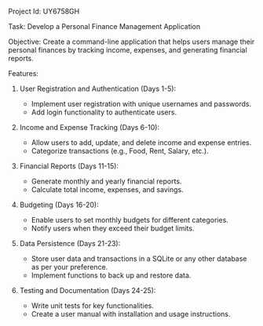 Project Id: UY6758GH

Task: Develop a Personal Finance Management Application

Objective:
Create a command-line application that helps users manage their personal finances by tracking income, expenses, and generating financial reports.

Features:

1. User Registration and Authentication (Days 1-5):
   - Implement user registration with unique usernames and passwords.
   - Add login functionality to authenticate users.

2. Income and Expense Tracking (Days 6-10):
   - Allow users to add, update, and delete income and expense entries.
   - Categorize transactions (e.g., Food, Rent, Salary, etc.).

3. Financial Reports (Days 11-15):
   - Generate monthly and yearly financial reports.
   - Calculate total income, expenses, and savings.

4. Budgeting (Days 16-20):
   - Enable users to set monthly budgets for different categories.
   - Notify users when they exceed their budget limits.

5. Data Persistence (Days 21-23):
   - Store user data and transactions in a SQLite or any other database as per your preference.
   - Implement functions to back up and restore data.

6. Testing and Documentation (Days 24-25):
   - Write unit tests for key functionalities.
   - Create a user manual with installation and usage instructions.
